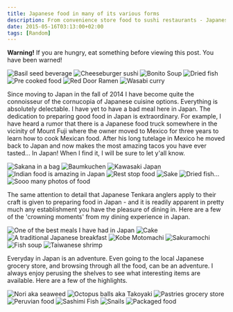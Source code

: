 ```yaml
---
title: Japanese food in many of its various forms
description: From convenience store food to sushi restaurants - Japanese food is delicious...
date: 2015-05-16T03:13:00+02:00
tags: [Random]
---
```

<div class="text-lg mt-2">
<p class="mb-2"><strong>Warning!</strong> If you are hungry, eat something before viewing this post. You have been warned!</span></p>

<img class="w-8/12 rounded-lg shadow-lg mx-auto" src="https://fallfish-tenkara-images.s3-us-west-1.amazonaws.com/FfT+-+Japanese+Cuisine/Basil-Seed-Drink_Japan.JPG" alt="Basil seed beverage" />

<img class="w-8/12 rounded-lg shadow-lg mx-auto" src="https://fallfish-tenkara-images.s3-us-west-1.amazonaws.com/FfT+-+Japanese+Cuisine/Cheese-Burger-Sushi_Japan.JPG" alt="Cheeseburger sushi" />

<img class="w-8/12 rounded-lg shadow-lg mx-auto" src="https://fallfish-tenkara-images.s3-us-west-1.amazonaws.com/FfT+-+Japanese+Cuisine/Dried-Bonito-Soup_Japan_Food.jpg" alt="Bonito Soup" />

<img class="w-8/12 rounded-lg shadow-lg mx-auto" src="https://fallfish-tenkara-images.s3-us-west-1.amazonaws.com/FfT+-+Japanese+Cuisine/Featured-Image_Anchovies_Japan.jpg" alt="Dried fish" />

<img class="w-8/12 rounded-lg shadow-lg mx-auto" src="https://fallfish-tenkara-images.s3-us-west-1.amazonaws.com/FfT+-+Japanese+Cuisine/Pre-cooked_items.jpg" alt="Pre cooked food" />

<img class="w-8/12 rounded-lg shadow-lg mx-auto" src="https://fallfish-tenkara-images.s3-us-west-1.amazonaws.com/FfT+-+Japanese+Cuisine/Red-Door-Ramen_Yokosuaka.jpg" alt="Red Door Ramen" />

<img class="w-8/12 rounded-lg shadow-lg mx-auto" src="https://fallfish-tenkara-images.s3-us-west-1.amazonaws.com/FfT+-+Japanese+Cuisine/Wasabi_Curry_Japanese.JPG" alt="Wasabi curry" />

<p class="mb-2 mt-2">Since moving to Japan in the fall of 2014 I have become quite the connoisseur of the cornucopia of Japanese cuisine options. Everything is absolutely delectable. I have yet to have a bad meal here in Japan. The dedication to preparing good food in Japan is extraordinary. For example, I have heard a rumor that there is a Japanese food truck somewhere in the vicinity of Mount Fuji where the owner moved to Mexico for three years to learn how to cook Mexican food. After his long tutelage in Mexico he moved back to Japan and now makes the most amazing tacos you have ever tasted... In Japan! When I find it, I will be sure to let y'all know.</p>

<img class="w-8/12 rounded-lg shadow-lg mx-auto" src="https://fallfish-tenkara-images.s3-us-west-1.amazonaws.com/FfT+-+Japanese+Cuisine/Anchovies.jpg" alt="Sakana in a bag" />

<img class="w-8/12 rounded-lg shadow-lg mx-auto" src="https://fallfish-tenkara-images.s3-us-west-1.amazonaws.com/FfT+-+Japanese+Cuisine/Finished_Baumkuchen.jpg" alt="Baumkuchen" />

<img class="w-8/12 rounded-lg shadow-lg mx-auto" src="https://fallfish-tenkara-images.s3-us-west-1.amazonaws.com/FfT+-+Japanese+Cuisine/Food-Yen_Kawasaki_Japan.jpg" alt="Kawasaki Japan" />

<img class="w-8/12 rounded-lg shadow-lg mx-auto" src="https://fallfish-tenkara-images.s3-us-west-1.amazonaws.com/FfT+-+Japanese+Cuisine/Indian-Food_Japan_Cuisine.jpg" alt="Indian food is amazing in Japan" />

<img class="w-8/12 rounded-lg shadow-lg mx-auto" src="https://fallfish-tenkara-images.s3-us-west-1.amazonaws.com/FfT+-+Japanese+Cuisine/Rest-Stop-Food_Japan_Cuisine.jpg" alt="Rest stop food" />

<img class="w-8/12 rounded-lg shadow-lg mx-auto" src="https://fallfish-tenkara-images.s3-us-west-1.amazonaws.com/FfT+-+Japanese+Cuisine/Sake_Japan_Drink_Alcohol.JPG" alt="Sake" />

<img class="w-8/12 rounded-lg shadow-lg mx-auto" src="https://fallfish-tenkara-images.s3-us-west-1.amazonaws.com/FfT+-+Japanese+Cuisine/anchovies_Japan.jpg" alt="Dried fish..." />

<img class="w-8/12 rounded-lg shadow-lg mx-auto" src="https://fallfish-tenkara-images.s3-us-west-1.amazonaws.com/FfT+-+Japanese+Cuisine/baumkuchen-prepared_Japan-Cake.JPG" alt="Sooo many photos of food" />

<p class="mb-2 mt-2">The same attention to detail that Japanese Tenkara anglers apply to their craft is given to preparing food in Japan - and it is readily apparent in pretty much any establishment you have the pleasure of dining in. Here are a few of the 'crowning moments' from my dining experience in Japan.</p>

<img class="w-8/12 rounded-lg shadow-lg mx-auto" src="https://fallfish-tenkara-images.s3-us-west-1.amazonaws.com/FfT+-+Japanese+Cuisine/Ito_Shizuoka-Prefecture.JPG" alt="One of the best meals I have had in Japan" />

<img class="w-8/12 rounded-lg shadow-lg mx-auto" src="https://fallfish-tenkara-images.s3-us-west-1.amazonaws.com/FfT+-+Japanese+Cuisine/Japanese_Baumkuchen-cake.jpg" alt="Cake" />

<img class="w-8/12 rounded-lg shadow-lg mx-auto" src="https://fallfish-tenkara-images.s3-us-west-1.amazonaws.com/FfT+-+Japanese+Cuisine/Japanese_Breakfast_Traditional.JPG" alt="A traditional Japanese breakfast" />

<img class="w-8/12 rounded-lg shadow-lg mx-auto" src="https://fallfish-tenkara-images.s3-us-west-1.amazonaws.com/FfT+-+Japanese+Cuisine/Kobe-Motomachi-Dori_Japan_Yokosuka.jpg" alt="Kobe Motomachi" />

<img class="w-8/12 rounded-lg shadow-lg mx-auto" src="https://fallfish-tenkara-images.s3-us-west-1.amazonaws.com/FfT+-+Japanese+Cuisine/Sakuramochi_Japan_Food.jpg" alt="Sakuramochi" />

<img class="w-8/12 rounded-lg shadow-lg mx-auto" src="https://fallfish-tenkara-images.s3-us-west-1.amazonaws.com/FfT+-+Japanese+Cuisine/Sashimi-Fish-Soup_Japan_Cuisine.jpg" alt="Fish soup" />

<img class="w-8/12 rounded-lg shadow-lg mx-auto" src="https://fallfish-tenkara-images.s3-us-west-1.amazonaws.com/FfT+-+Japanese+Cuisine/Taiwanese_Shrimp.jpg" alt="Taiwanese shrimp" />

<p class="mt-2">Everyday in Japan is an adventure. Even going to the local Japanese grocery store, and browsing through all the food, can be an adventure. I always enjoy perusing the shelves to see what interesting items are available. Here are a few of the highlights.</p>

<img class="w-8/12 rounded-lg shadow-lg mx-auto" src="https://fallfish-tenkara-images.s3-us-west-1.amazonaws.com/FfT+-+Japanese+Cuisine/Nori_seawead.jpg" alt="Nori aka seaweed" />

<img class="w-8/12 rounded-lg shadow-lg mx-auto" src="https://fallfish-tenkara-images.s3-us-west-1.amazonaws.com/FfT+-+Japanese+Cuisine/Octopus-Balls_Street-Vendor.JPG" alt="Octopus balls aka Takoyaki" />

<img class="w-8/12 rounded-lg shadow-lg mx-auto" src="https://fallfish-tenkara-images.s3-us-west-1.amazonaws.com/FfT+-+Japanese+Cuisine/Pastries_Grocery-Store.jpg" alt="Pastries grocery store" />

<img class="w-8/12 rounded-lg shadow-lg mx-auto" src="https://fallfish-tenkara-images.s3-us-west-1.amazonaws.com/FfT+-+Japanese+Cuisine/Peruvian-Food_Japan.JPG" alt="Peruvian food" />

<img class="w-8/12 rounded-lg shadow-lg mx-auto" src="https://fallfish-tenkara-images.s3-us-west-1.amazonaws.com/FfT+-+Japanese+Cuisine/Sashimi-Fish_Japanese-cuisine.JPG" alt="Sashimi Fish" />

<img class="w-8/12 rounded-lg shadow-lg mx-auto" src="https://fallfish-tenkara-images.s3-us-west-1.amazonaws.com/FfT+-+Japanese+Cuisine/Snails-Yokohama.jpg" alt="Snails" />

<img class="w-8/12 rounded-lg shadow-lg mx-auto" src="https://fallfish-tenkara-images.s3-us-west-1.amazonaws.com/FfT+-+Japanese+Cuisine/Sweet-and-Sour-Squid_Japan_Packaged-Food.jpg" alt="Packaged food" />
</div>